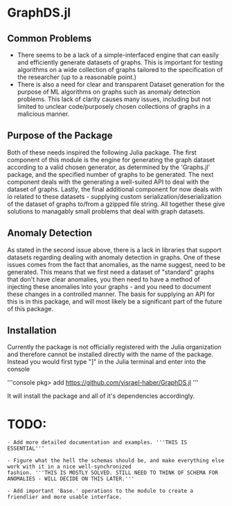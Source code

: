 # GraphDS.jl

## Common Problems
- There seems to be a lack of a simple-interfaced engine that can easily and efficiently generate datasets of graphs. This is important for testing algorithms on a wide collection of graphs tailored to the specification of the researcher (up to a reasonable point.) 
- There is also a need for clear and transparent Dataset generation for the purpose of ML algorithms on graphs such as anomaly detection problems. This lack of clarity causes many issues, including but not limited to unclear code/purposely chosen collections of graphs in a malicious manner. 

## Purpose of the Package
Both of these needs inspired the following Julia package. The first component of this module is the engine for generating the graph dataset according to a valid chosen generator, as determined by the 'Graphs.jl' package, and the specified number of graphs to be generated. The next component deals with the generating a well-suited API to deal with the dataset of graphs. 
Lastly, the final additional component for now deals with io related to these datasets - supplying custom serialization/deserialization of the dataset of graphs to/from a gzipped file string. All together these give solutions to managably small problems that deal with graph datasets. 

## Anomaly Detection
As stated in the second issue above, there is a lack in libraries that support datasets regarding dealing with anomaly detection in graphs. One of these issues comes from the fact that anomalies, as the name suggest, need to be generated. This means that we first need a dataset of "standard" graphs that don't have clear anomalies, you then need to have a method of injecting these anomalies into your graphs - and you need to document these changes in a controlled manner. The basis for supplying an API for this is in this package, and will most likely be a significant part of the future of this package. 

## Installation
Currently the package is not officially registered with the Julia organization and therefore cannot be installed directly with the name of the package. Instead you would first type "]" in the Julia terminal and enter into the console

'''console
pkg> add https://github.com/yisrael-haber/GraphDS.jl
'''

It will install the package and all of it's dependencies accordingly. 

# TODO:

    - Add more detailed documentation and examples. '''THIS IS ESSENTIAL'''

    - Figure what the hell the schemas should be, and make everything else work with it in a nice well-synchronized 
    fashion. '''THIS IS MOSTLY SOLVED. STILL NEED TO THINK OF SCHEMA FOR ANOMALIES - WILL DECIDE ON THIS LATER.'''

    - Add important 'Base.' operations to the module to create a friendlier and more usable interface.